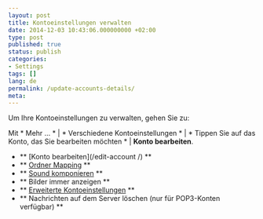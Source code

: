 ```yaml
---
layout: post
title: Kontoeinstellungen verwalten
date: 2014-12-03 10:43:06.000000000 +02:00
type: post
published: true
status: publish
categories:
- Settings
tags: []
lang: de
permalink: /update-accounts-details/
meta:
---
```


Um Ihre Kontoeinstellungen zu verwalten, gehen Sie zu:

Mit * Mehr ... * \| * Verschiedene Kontoeinstellungen * \| * Tippen Sie auf das Konto, das Sie bearbeiten möchten * \| **Konto bearbeiten**.

* ** [Konto bearbeiten](/edit-account /) **
* ** [Ordner Mapping](/map-folder-to-provider/) **
* ** [Sound komponieren](/deaktivieren-outgoing-sound/) **
* ** Bilder immer anzeigen **
* ** [Erweiterte Kontoeinstellungen](/advanced-account-settings/) **
* ** Nachrichten auf dem Server löschen (nur für POP3-Konten verfügbar) **
